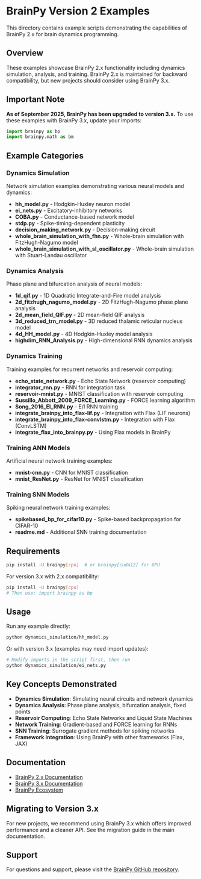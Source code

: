 # BrainPy Version 2 Examples

This directory contains example scripts demonstrating the capabilities of BrainPy 2.x for brain dynamics programming.

## Overview

These examples showcase BrainPy 2.x functionality including dynamics simulation, analysis, and training. BrainPy 2.x is maintained for backward compatibility, but new projects should consider using BrainPy 3.x.

## Important Note

**As of September 2025, BrainPy has been upgraded to version 3.x.** To use these examples with BrainPy 3.x, update your imports:

```python
import brainpy as bp
import brainpy.math as bm
```

## Example Categories

### Dynamics Simulation

Network simulation examples demonstrating various neural models and dynamics:

- **hh_model.py** - Hodgkin-Huxley neuron model
- **ei_nets.py** - Excitatory-inhibitory networks
- **COBA.py** - Conductance-based network model
- **stdp.py** - Spike-timing-dependent plasticity
- **decision_making_network.py** - Decision-making circuit
- **whole_brain_simulation_with_fhn.py** - Whole-brain simulation with FitzHugh-Nagumo model
- **whole_brain_simulation_with_sl_oscillator.py** - Whole-brain simulation with Stuart-Landau oscillator

### Dynamics Analysis

Phase plane and bifurcation analysis of neural models:

- **1d_qif.py** - 1D Quadratic Integrate-and-Fire model analysis
- **2d_fitzhugh_nagumo_model.py** - 2D FitzHugh-Nagumo phase plane analysis
- **2d_mean_field_QIF.py** - 2D mean-field QIF analysis
- **3d_reduced_trn_model.py** - 3D reduced thalamic reticular nucleus model
- **4d_HH_model.py** - 4D Hodgkin-Huxley model analysis
- **highdim_RNN_Analysis.py** - High-dimensional RNN dynamics analysis

### Dynamics Training

Training examples for recurrent networks and reservoir computing:

- **echo_state_network.py** - Echo State Network (reservoir computing)
- **integrator_rnn.py** - RNN for integration task
- **reservoir-mnist.py** - MNIST classification with reservoir computing
- **Sussillo_Abbott_2009_FORCE_Learning.py** - FORCE learning algorithm
- **Song_2016_EI_RNN.py** - E/I RNN training
- **integrate_brainpy_into_flax-lif.py** - Integration with Flax (LIF neurons)
- **integrate_brainpy_into_flax-convlstm.py** - Integration with Flax (ConvLSTM)
- **integrate_flax_into_brainpy.py** - Using Flax models in BrainPy

### Training ANN Models

Artificial neural network training examples:

- **mnist-cnn.py** - CNN for MNIST classification
- **mnist_ResNet.py** - ResNet for MNIST classification

### Training SNN Models

Spiking neural network training examples:

- **spikebased_bp_for_cifar10.py** - Spike-based backpropagation for CIFAR-10
- **readme.md** - Additional SNN training documentation

## Requirements

```bash
pip install -U brainpy[cpu]  # or brainpy[cuda12] for GPU
```

For version 3.x with 2.x compatibility:

```bash
pip install -U brainpy[cpu]
# Then use: import brainpy as bp
```

## Usage

Run any example directly:

```bash
python dynamics_simulation/hh_model.py
```

Or with version 3.x (examples may need import updates):

```bash
# Modify imports in the script first, then run
python dynamics_simulation/ei_nets.py
```

## Key Concepts Demonstrated

- **Dynamics Simulation**: Simulating neural circuits and network dynamics
- **Dynamics Analysis**: Phase plane analysis, bifurcation analysis, fixed points
- **Reservoir Computing**: Echo State Networks and Liquid State Machines
- **Network Training**: Gradient-based and FORCE learning for RNNs
- **SNN Training**: Surrogate gradient methods for spiking networks
- **Framework Integration**: Using BrainPy with other frameworks (Flax, JAX)

## Documentation

- [BrainPy 2.x Documentation](https://brainpy-v2.readthedocs.io)
- [BrainPy 3.x Documentation](https://brainpy.readthedocs.io)
- [BrainPy Ecosystem](https://brainmodeling.readthedocs.io)

## Migrating to Version 3.x

For new projects, we recommend using BrainPy 3.x which offers improved performance and a cleaner API. See the migration guide in the main documentation.

## Support

For questions and support, please visit the [BrainPy GitHub repository](https://github.com/brainpy/BrainPy).
